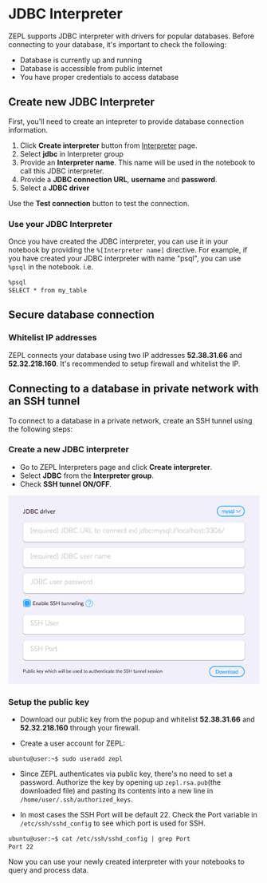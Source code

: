 <h1> JDBC Interpreter </h1>

ZEPL supports JDBC interpreter with drivers for popular databases. Before connecting to your database, it's important to check the following:

  - Database is currently up and running
  - Database is accessible from public internet
  - You have proper credentials to access database

## Create new JDBC Interpreter

First, you'll need to create an intepreter to provide database connection information.

1. Click **Create interpreter** button from [Interpreter](https://www.zepl.com/settings/interpreters) page.
2. Select **jdbc** in Interpreter group
3. Provide an **Interpreter name**. This name will be used in the notebook to call this JDBC interpreter.
4. Provide a **JDBC connection URL**, **username** and **password**.
5. Select a **JDBC driver**

Use the **Test connection** button to test the connection.

### Use your JDBC Interpreter

Once you have created the JDBC interpreter, you can use it in your notebook by providing the `%[Interpreter name]` directive. For example, if you have created your JDBC interpreter with name "psql", you can use `%psql` in the notebook. i.e.

```
%psql
SELECT * from my_table
```

## Secure database connection

### Whitelist IP addresses
ZEPL connects your database using two IP addresses **52.38.31.66** and **52.32.218.160**. It's recommended to setup firewall and whitelist the IP.

## Connecting to a database in private network with an SSH tunnel

To connect to a database in a private network, create an SSH tunnel using the following steps:

### Create a new JDBC interpreter
* Go to ZEPL Interpreters page and click **Create interpreter**.
* Select **JDBC** from the **Interpreter group**.
* Check **SSH tunnel ON/OFF**.

<img src="../../../img/jdbc_tunnel.png" class="image-box big-img" />

### Setup the public key
* Download our public key from the popup and whitelist **52.38.31.66**
and **52.32.218.160** through your firewall.

* Create a user account for ZEPL:

```
ubuntu@user:~$ sudo useradd zepl
```
* Since ZEPL authenticates via public key, there's no need to set a password.
Authorize the key by opening up `zepl.rsa.pub`(the downloaded file)
and pasting its contents into a new line in `/home/user/.ssh/authorized_keys`.

* In most cases the SSH Port will be default 22. Check the Port variable in
`/etc/ssh/sshd_config` to see which port is used for SSH.

```
ubuntu@user:~$ cat /etc/ssh/sshd_config | grep Port
Port 22
```

Now you can use your newly created interpreter with your notebooks
to query and process data.
